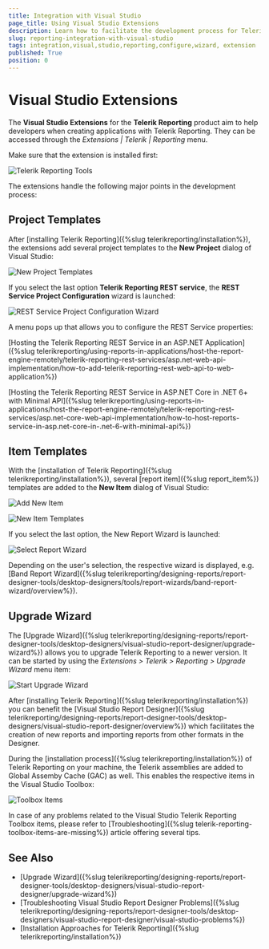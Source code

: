 ```yaml
---
title: Integration with Visual Studio
page_title: Using Visual Studio Extensions
description: Learn how to facilitate the development process for Telerik Reporting with the Visual Studio Extensions.
slug: reporting-integration-with-visual-studio
tags: integration,visual,studio,reporting,configure,wizard, extension
published: True
position: 0
---
```

# Visual Studio Extensions

The **Visual Studio Extensions** for the **Telerik Reporting** product aim to help developers when creating applications with Telerik Reporting. They can be accessed through the *Extensions | Telerik | Reporting* menu.

Make sure that the extension is installed first:

![Telerik Reporting Tools](images/telerik-reporting-tools.png)  

The extensions handle the following major points in the development process:

## Project Templates

After [installing Telerik Reporting]({%slug telerikreporting/installation%}), the extensions add several project templates to the **New Project** dialog of Visual Studio:

![New Project Templates](images/new-project-templates.png)   

If you select the last option **Telerik Reporting REST service**, the **REST Service Project Configuration** wizard is launched:

![REST Service Project Configuration Wizard](images/rest-service-project-configuration-wizard.png)  

A menu pops up that allows you to configure the REST Service properties:


[Hosting the Telerik Reporting REST Service in an ASP.NET Application]({%slug telerikreporting/using-reports-in-applications/host-the-report-engine-remotely/telerik-reporting-rest-services/asp.net-web-api-implementation/how-to-add-telerik-reporting-rest-web-api-to-web-application%})

[Hosting the Telerik Reporting REST Service in ASP.NET Core in .NET 6+ with Minimal API]({%slug telerikreporting/using-reports-in-applications/host-the-report-engine-remotely/telerik-reporting-rest-services/asp.net-core-web-api-implementation/how-to-host-reports-service-in-asp.net-core-in-.net-6-with-minimal-api%})

## Item Templates

With the [installation of Telerik Reporting]({%slug telerikreporting/installation%}), several [report item]({%slug report_item%}) templates are added to the **New Item** dialog of Visual Studio:

![Add New Item](images/add-new-item.png)  

![New Item Templates](images/new-item-templates.png)   

If you select the last option, the New Report Wizard is launched:

![Select Report Wizard](images/report-wizard.png)    

Depending on the user's selection, the respective wizard is displayed, e.g. [Band Report Wizard]({%slug telerikreporting/designing-reports/report-designer-tools/desktop-designers/tools/report-wizards/band-report-wizard/overview%}).

## Upgrade Wizard

The [Upgrade Wizard]({%slug telerikreporting/designing-reports/report-designer-tools/desktop-designers/visual-studio-report-designer/upgrade-wizard%}) allows you to upgrade Telerik Reporting to a newer version. It can be started by using the *Extensions > Telerik > Reporting > Upgrade Wizard* menu item:

![Start Upgrade Wizard](images/start-upgrade-wizard.png) 

After [installing Telerik Reporting]({%slug telerikreporting/installation%}) you can benefit the [Visual Studio Report Designer]({%slug telerikreporting/designing-reports/report-designer-tools/desktop-designers/visual-studio-report-designer/overview%}) which facilitates the creation of new reports and importing reports from other formats in the Designer.

During the [installation process]({%slug telerikreporting/installation%}) of Telerik Reporting on your machine, the Telerik assemblies are added to Global Assemby Cache (GAC) as well. This enables the respective items in the Visual Studio Toolbox:

![Toolbox Items](images/toolbox-items.png) 

In case of any problems related to the Visual Studio Telerik Reporting Toolbox items, please refer to [Troubleshooting]({%slug telerik-reporting-toolbox-items-are-missing%}) article offering several tips.

## See Also

- [Upgrade Wizard]({%slug telerikreporting/designing-reports/report-designer-tools/desktop-designers/visual-studio-report-designer/upgrade-wizard%})
- [Troubleshooting Visual Studio Report Designer Problems]({%slug telerikreporting/designing-reports/report-designer-tools/desktop-designers/visual-studio-report-designer/visual-studio-problems%})
- [Installation Approaches for Telerik Reporting]({%slug telerikreporting/installation%})

